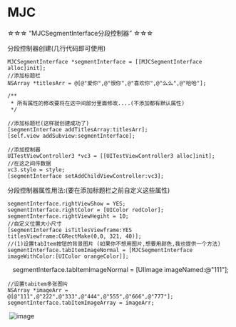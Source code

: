 # MJC
☆☆☆ “MJCSegmentInterface分段控制器” ☆☆☆

分段控制器创建(几行代码即可使用)

    MJCSegmentInterface *segmentInterface = [[MJCSegmentInterface alloc]init];
    //添加标题栏
    NSArray *titlesArr = @[@"爱你",@"恨你",@"喜欢你",@"么么",@"哈哈"]; 

    /**
     * 所有属性的修改要将在这中间部分里面修改....(不添加都有默认属性)
     */
    
    //添加标题栏(这样就创建成功了)
    [segmentInterface addTitlesArray:titlesArr];
    [self.view addSubview:segmentInterface];
    
    //添加控制器
    UITestViewController3 *vc3 = [[UITestViewController3 alloc]init];
    //在这之间传数据
    vc3.style = style;
    [segmentInterface setAddChildViewController:vc3];
    
分段控制器属性用法:(要在添加标题栏之前自定义这些属性)

    segmentInterface.rightViewShow = YES;
    segmentInterface.rightColor = [UIColor redColor];
    segmentInterface.rightViewHegiht = 10;
    //自定义位置大小尺寸
    [segmentInterface isTitlesViewframe:YES titlesViewframe:CGRectMake(0,0, 321, 40)];  
    //(1)设置tabItem按钮的背景图片 (如果你不想用图片,想要用颜色,我也提供一个方法)
    segmentInterface.tabItemImageNormal = [MJCSegmentInterface imageWithColor:[UIColor orangeColor]];
    segmentInterface.tabItemImageNormal = [UIImage imageNamed:@"111"];
    
    //设置tabitem多张图片
    NSArray *imageArr = @[@"111",@"222",@"333",@"444",@"555",@"666",@"777"];
    segmentInterface.tabItemImageArray = imageArr;


  ![image](https://github.com/MJCIOS/MJCSegmentInterface//master/MJCSegmentInterface/MJCSegmentInterface/MJCSegmentInterface/woyuanyi.jpg)
